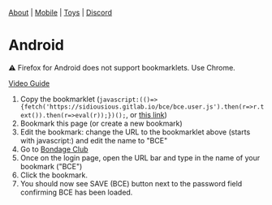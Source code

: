 [About](.) | [Mobile](mobile.html) | [Toys](toys.html) | [Discord](https://discord.gg/SHJMjEh9VH)

# Android

⚠️ Firefox for Android does not support bookmarklets. Use Chrome.

[Video Guide](static/bce-android.mp4)

1. Copy the bookmarklet (`javascript:(()=>{fetch('https://sidiousious.gitlab.io/bce/bce.user.js').then(r=>r.text()).then(r=>eval(r));})();`, or [this link][bookmarklet])
1. Bookmark this page (or create a new bookmark)
1. Edit the bookmark: change the URL to the bookmarklet above (starts with javascript:) and edit the name to "BCE"
1. Go to [Bondage Club](https://bondageprojects.com/club_game/)
1. Once on the login page, open the URL bar and type in the name of your bookmark ("BCE")
1. Click the bookmark.
1. You should now see SAVE (BCE) button next to the password field confirming BCE has been loaded.


[bookmarklet]: javascript:(()%3D%3E%7Bfetch('https%3A%2F%2Fsidiousious.gitlab.io%2Fbce%2Fbce.user.js').then(r%3D%3Er.text()).then(r%3D%3Eeval(r))%3B%7D)()%3B